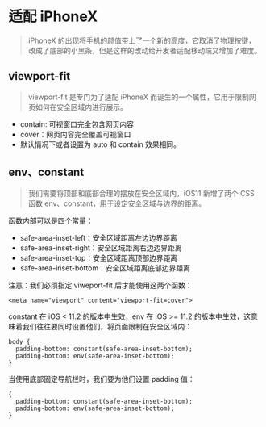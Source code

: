 # 适配 iPhoneX

> iPhoneX 的出现将手机的颜值带上了一个新的高度，它取消了物理按键，改成了底部的小黑条，但是这样的改动给开发者适配移动端又增加了难度。

## viewport-fit

> viewport-fit 是专门为了适配 iPhoneX 而诞生的一个属性，它用于限制网页如何在安全区域内进行展示。

- contain: 可视窗口完全包含网页内容
- cover：网页内容完全覆盖可视窗口
- 默认情况下或者设置为 auto 和 contain 效果相同。

## env、constant

> 我们需要将顶部和底部合理的摆放在安全区域内，iOS11 新增了两个 CSS 函数 env、constant，用于设定安全区域与边界的距离。

函数内部可以是四个常量：

- safe-area-inset-left：安全区域距离左边边界距离
- safe-area-inset-right：安全区域距离右边边界距离
- safe-area-inset-top：安全区域距离顶部边界距离
- safe-area-inset-bottom：安全区域距离底部边界距离

注意：我们必须指定 viweport-fit 后才能使用这两个函数：

```
<meta name="viewport" content="viewport-fit=cover">
```

constant 在 iOS < 11.2 的版本中生效，env 在 iOS >= 11.2 的版本中生效，这意味着我们往往要同时设置他们，将页面限制在安全区域内：

```
body {
  padding-bottom: constant(safe-area-inset-bottom);
  padding-bottom: env(safe-area-inset-bottom);
}
```

当使用底部固定导航栏时，我们要为他们设置 padding 值：

```
{
  padding-bottom: constant(safe-area-inset-bottom);
  padding-bottom: env(safe-area-inset-bottom);
}
```
